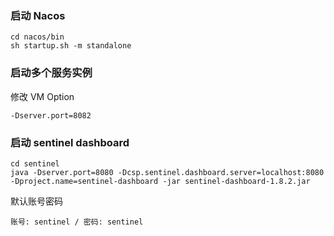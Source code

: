 ### 启动 Nacos

```shell
cd nacos/bin
sh startup.sh -m standalone
```

### 启动多个服务实例

修改 VM Option

```
-Dserver.port=8082
```

### 启动 sentinel dashboard

```shell
cd sentinel
java -Dserver.port=8080 -Dcsp.sentinel.dashboard.server=localhost:8080 -Dproject.name=sentinel-dashboard -jar sentinel-dashboard-1.8.2.jar
```

默认账号密码

```shell
账号: sentinel / 密码: sentinel
```